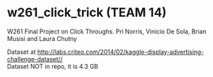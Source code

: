 # w261_click_trick  (TEAM 14)
W261 Final Project on Click Throughs. Pri Norris, Vinicio De Sola, Brian Musisi and Laura Chutny

Dataset  at http://labs.criteo.com/2014/02/kaggle-display-advertising-challenge-dataset//  
Dataset NOT in repo, it is 4.3 GB
